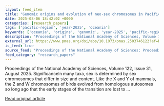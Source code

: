 ```yaml
---
layout: feed_item
title: "Genomic origins and evolution of neo-sex chromosomes in Pacific Island birds"
date: 2025-08-06 18:42:02 +0000
categories: [research_papers]
tags: ['pacific-region', 'year-2025', 'oceania']
keywords: ['oceania', 'origins', 'genomic', 'year-2025', 'pacific-region', 'evolution']
description: "Proceedings of the National Academy of Sciences, Volume 122, Issue 31, August 2025"
external_url: https://www.pnas.org/doi/abs/10.1073/pnas.2503746122?af=R
is_feed: true
source_feed: "Proceedings of the National Academy of Sciences: Proceedings of the National Academy of Sciences: Table of Contents"
feed_category: "research_papers"
---
```


Proceedings of the National Academy of Sciences, Volume 122, Issue 31, August 2025. SignificanceIn many taxa, sex is determined by sex chromosomes that differ in size and content. Like the X and Y of mammals, the Z and W chromosomes of birds evolved from homologous autosomes so long ago that the early stages of the transition are lost to ...

[Read original article](https://www.pnas.org/doi/abs/10.1073/pnas.2503746122?af=R)
